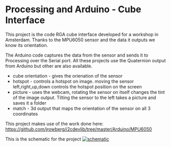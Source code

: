Processing and Arduino - Cube Interface
=======================================

This project is the code RGA cube interface developed for a workshop in Amsterdam. Thanks to the MPU6050 sensor and the data it outputs we know its orientation.

The Arduino code captures the data from the sensor and sends it to Processing over the Serial port.
All these projects use the Quaternion output from Arduino but other are also available.

- cube orientation - gives the orienation of the sensor
- hotspot - controls a hotspot on image. moving the sensor left,right,up,down controls the hotspot position on the screen
- picture - uses the webcam, rotating the sensor on itself changes the tint of the image output. Tilting the sensor to the left takes a picture and saves it a folder
- match - 3d output that maps the orientation of the sensor on all 3 coordinates

This project makes use of the work done here: 
https://github.com/jrowberg/i2cdevlib/tree/master/Arduino/MPU6050

This is the schematic for the project
[![schematic](https://raw.github.com/sebastienjouhans/processing-arduino-cube-interface/master/fritzing-schematic/Sketch_bb.jpg)](#features)